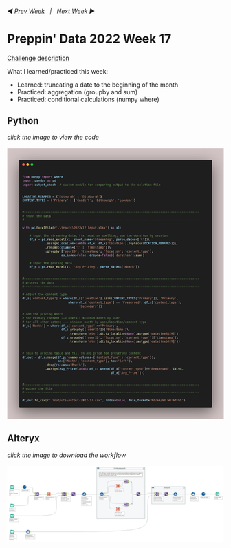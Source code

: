 <h6><a href="..\preppin-data-2022-16\README.md">◀  Prev Week</a>&nbsp;&nbsp;&nbsp;|&nbsp;&nbsp;&nbsp;<a href="..\preppin-data-2022-18\README.md">Next Week  ▶</a></h6>

# Preppin' Data 2022 Week 17

[Challenge description](https://preppindata.blogspot.com/2022/04/2022-week-17-price-of-streaming.html)

What I learned/practiced this week:
* Learned: truncating a date to the beginning of the month
* Practiced: aggregation (groupby and sum)
* Practiced: conditional calculations (numpy where)

## Python
<i>click the image to view the code</i><br>
<br>
<a href="preppin-data-2022-17.py">
<img src="img-python-code-2022-17.png?raw=true" alt="Python code">
</a>

## Alteryx
<i>click the image to download the workflow</i><br>
<br>
<a href="preppin-data-2022-17.yxzp">
<img src="img-alteryx-2022-17.png?raw=true" alt="Alteryx workflow">
</a>
